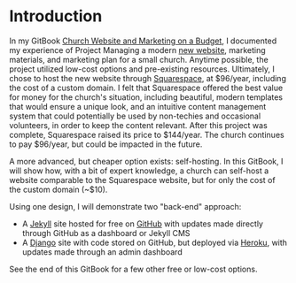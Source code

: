 # Introduction

In my GitBook [Church Website and Marketing on a Budget](http://katherinemichel.gitbooks.io/church-website-and-marketing-on-a-budget/details), I documented my experience of Project Managing a modern [new website](http://www.prettyprairieumc.org), marketing materials, and marketing plan for a small church. Anytime possible, the project utilized low-cost options and pre-existing resources. Ultimately, I chose to host the new website through [Squarespace](https://www.squarespace.com), at $96/year, including the cost of a custom domain. I felt that Squarespace offered the best value for money for the church's situation, including beautiful, modern templates that would ensure a unique look, and an intuitive content management system that could potentially be used by non-techies and occasional volunteers, in order to keep the content relevant. After this project was complete, Squarespace raised its price to $144/year. The church continues to pay $96/year, but could be impacted in the future. 

A more advanced, but cheaper option exists: self-hosting. In this GitBook, I will show how, with a bit of expert knowledge, a church can self-host a website comparable to the Squarespace website, but for only the cost of the custom domain (~$10). 

Using one design, I will demonstrate two "back-end" approach: 
* A [Jekyll](https://jekyllrb.com) site hosted for free on [GitHub](https://github.com) with updates made directly through GitHub as a dashboard or Jekyll CMS
* A [Django](https://www.djangoproject.com) site with code stored on GitHub, but deployed via [Heroku](https://www.heroku.com), with updates made through an admin dashboard

See the end of this GitBook for a few other free or low-cost options. 











